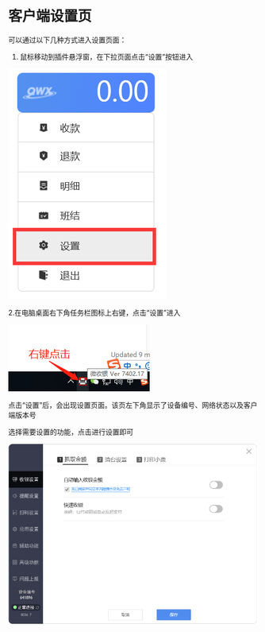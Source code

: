 # 客户端设置页


可以通过以下几种方式进入设置页面：

1. 鼠标移动到插件悬浮窗，在下拉页面点击“设置”按钮进入

![](/assets/impor5442t.png)

2.在电脑桌面右下角任务栏图标上右键，点击“设置”进入

![](/assets/gitsbrt.png)



点击“设置”后，会出现设置页面。该页左下角显示了设备编号、网络状态以及客户端版本号

选择需要设置的功能，点击进行设置即可

![](/assets/63fgdt.png)


